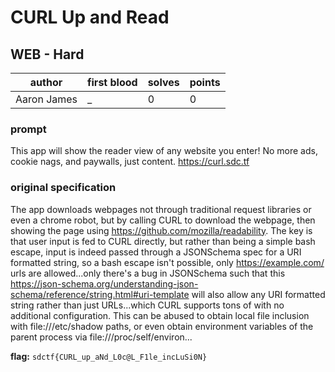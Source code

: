 # CURL Up and Read
## WEB - Hard
| author | first blood | solves | points |
| --- | --- | --- | --- |
| Aaron James | _ | 0 | 0 |
### prompt
This app will show the reader view of any website you enter! No more ads, cookie nags, and paywalls, just content. https://curl.sdc.tf 

### original specification
The app downloads webpages not through traditional request libraries or even a chrome robot, but by calling CURL to download the webpage, then showing the page using https://github.com/mozilla/readability. The key is that user input is fed to CURL directly, but rather than being a simple bash escape, input is indeed passed through a JSONSchema spec for a URI formatted string, so a bash escape isn't possible, only https://example.com/ urls are allowed...only there's a bug in JSONSchema such that this https://json-schema.org/understanding-json-schema/reference/string.html#uri-template will also allow any URI formatted string rather than just URLs...which CURL supports tons of with no additional configuration. This can be abused to obtain local file inclusion with file:///etc/shadow paths, or even obtain environment variables of the parent process via file:///proc/self/environ...

**flag:** `sdctf{CURL_up_aNd_L0c@L_F1le_incLuSi0N}`

